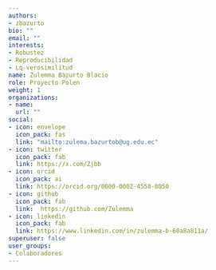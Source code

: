 ```yaml
---
authors:
- zbazurto
bio: ""
email: ""
interests:
- Robustez
- Reproducibilidad
- Lq-verosimilitud
name: Zulemma Bazurto Blacio
role: Proyecto Polen
weight: 1
organizations:
- name: 
  url: ""
social:
- icon: envelope
  icon_pack: fas
  link: "mailto:zulema.bazurtob@ug.edu.ec"
- icon: twitter
  icon_pack: fab
  link: https://x.com/Zjbb
- icon: orcid
  icon_pack: ai
  link: https://orcid.org/0000-0002-4558-8050
- icon: github
  icon_pack: fab
  link:  https://github.com/Zulemma
- icon: linkedin
  icon_pack: fab
  link: https://www.linkedin.com/in/zulemma-b-60a8a811a/
superuser: false
user_groups:
- Colaboradores
---
```

